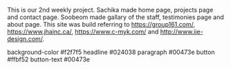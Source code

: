 This is our 2nd weekly project. Sachika made home page, projects page and contact page. Soobeom made gallary of the staff, testimonies page and about page.
This site was build referring to https://group161.com/, https://www.jhainc.ca/, https://www.c-myk.com/ and http://www.iie-design.com/. 

background-color #f2f7f5
headline #024038
paragraph #00473e
button #ffbf52
button-text #00473e